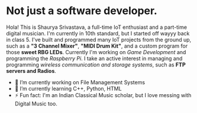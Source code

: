 # Not just a software developer.
Hola! This is Shaurya Srivastava, a full-time IoT enthusiast and a part-time digital musician. I'm currently in 10th standard, but I started off wayyy back in class 5. I've built and programmed many IoT projects from the ground up, such as a **"3 Channel Mixer"**, **"MIDI Drum Kit"**, and a custom program for those **sweet RBG LEDs**. Currently I'm working on *Game Development* and programming the *Raspberry Pi*. I take an active interest in managing and programming *wireless communication and storage systems*, such as **FTP servers and Radios**.

- 🔭 I’m currently working on File Management Systems
- 🌱 I’m currently learning C++, Python, HTML
- ⚡ Fun fact: I'm an Indian Classical Music scholar, but I love messing with Digital Music too.
